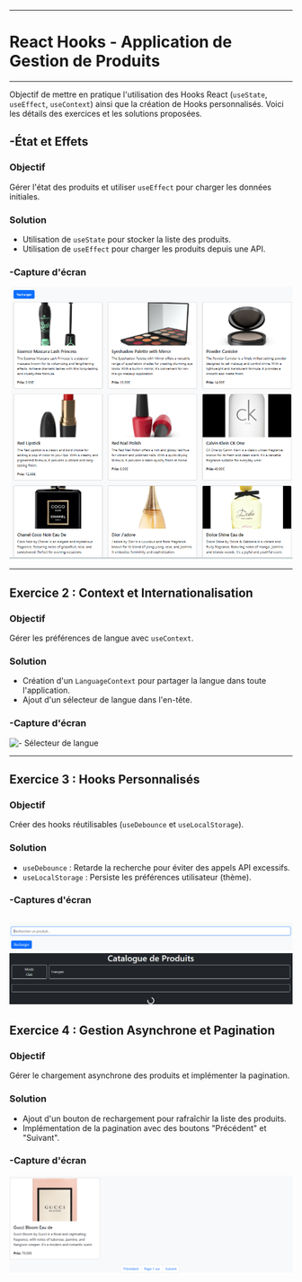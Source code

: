 
---

#  React Hooks - Application de Gestion de Produits

---
Objectif de mettre en pratique l'utilisation des Hooks React (`useState`, `useEffect`, `useContext`) ainsi que la création de Hooks personnalisés. Voici les détails des exercices et les solutions proposées.



## **-État et Effets**

### **Objectif**
Gérer l'état des produits et utiliser `useEffect` pour charger les données initiales.

### **Solution**
- Utilisation de `useState` pour stocker la liste des produits.
- Utilisation de `useEffect` pour charger les produits depuis une API.


### **-Capture d'écran**
![ - Liste des produits](src/capture/ListeProduits.png)

---

## **Exercice 2 : Context et Internationalisation**

### **Objectif**
Gérer les préférences de langue avec `useContext`.

### **Solution**
- Création d'un `LanguageContext` pour partager la langue dans toute l'application.
- Ajout d'un sélecteur de langue dans l'en-tête.


### **-Capture d'écran**
![ - Sélecteur de langue](src/capture/SélecteurLangue.png)

---

## Exercice 3 : Hooks Personnalisés

### Objectif
Créer des hooks réutilisables (`useDebounce` et `useLocalStorage`).

### Solution
- `useDebounce` : Retarde la recherche pour éviter des appels API excessifs.
- `useLocalStorage` : Persiste les préférences utilisateur (thème).

### -Captures d'écran
![- Recherche de produits](src/capture/recherchePrd.png)
![- Persistance du thème](src/capture/useLocalStorage.png)
---

## **Exercice 4 : Gestion Asynchrone et Pagination**

### **Objectif**
Gérer le chargement asynchrone des produits et implémenter la pagination.

### **Solution**
- Ajout d'un bouton de rechargement pour rafraîchir la liste des produits.
- Implémentation de la pagination avec des boutons "Précédent" et "Suivant".



### **-Capture d'écran**
![- Pagination](src/capture/Pagination.png)


#


